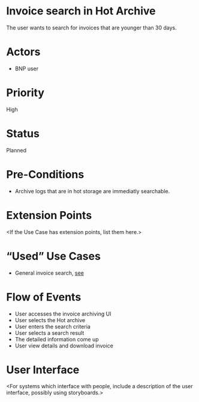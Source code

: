# Invoice search in Hot Archive

The user wants to search for invoices that are younger than 30 days. 

# Actors

* BNP user 

# Priority

High

# Status

Planned

# Pre-Conditions

* Archive logs that are in hot storage are immediatly searchable.

# Extension Points
<If the Use Case has extension points, list them here.>

# “Used” Use Cases

* General invoice search, [see](./02_general_invoice_search.md)

# Flow of Events

* User accesses the invoice archiving UI
* User selects the Hot archive
* User enters the search criteria 
* User selects a search result
* The detailed information come up
* User view details and download invoice

# User Interface
<For systems which interface with people, include a description of the user interface, possibly using storyboards.>

